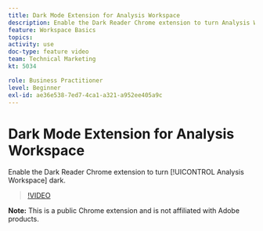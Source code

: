 ```yaml
---
title: Dark Mode Extension for Analysis Workspace
description: Enable the Dark Reader Chrome extension to turn Analysis Workspace dark.
feature: Workspace Basics
topics: 
activity: use
doc-type: feature video
team: Technical Marketing
kt: 5034

role: Business Practitioner
level: Beginner
exl-id: ae36e538-7ed7-4ca1-a321-a952ee405a9c
---
```

# Dark Mode Extension for Analysis Workspace

Enable the Dark Reader Chrome extension to turn [!UICONTROL Analysis Workspace] dark.

>[!VIDEO](https://video.tv.adobe.com/v/33774/?quality=12)

**Note:** This is a public Chrome extension and is not affiliated with Adobe products.
